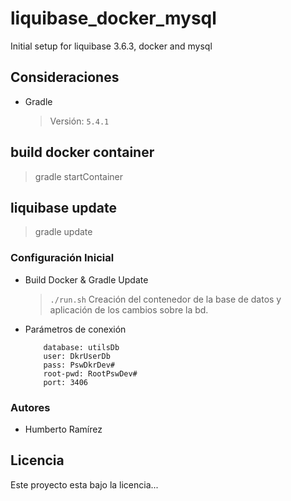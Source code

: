 # liquibase_docker_mysql
Initial setup for liquibase 3.6.3, docker and mysql


## Consideraciones
 + Gradle 
    > Versión:
   `5.4.1`
   
   
## build docker container

> gradle startContainer


## liquibase update

> gradle update


### Configuración Inicial
 
 + Build Docker & Gradle Update    
     
    > `./run.sh` Creación del contenedor de la base de datos y aplicación de los cambios sobre la bd.
 
 + Parámetros de conexión
    ```
        database: utilsDb
        user: DkrUserDb
        pass: PswDkrDev#
        root-pwd: RootPswDev#
        port: 3406
    ```  
    
 ### Autores
  - Humberto Ramírez
  
 
## Licencia
 Este proyecto esta bajo la licencia...
